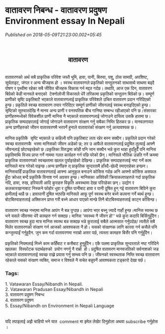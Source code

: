 # वातावरण निबन्ध - वातावरण प्रदुषण Environment essay In Nepali

*Published on 2018-05-09T21:23:00.002+05:45*

<div dir="ltr" style="text-align: left;" trbidi="on">
<br />
<h2 style="text-align: left;">
                                         वातावरण</h2>
<div>
<br /></div>
वातावरणको अर्थ सबै प्राकृतिक परिवेश जस्तै भूमि, हावा, पानी, बिरुवा, पशु, ठोस सामग्री, अपशिष्ट, सूर्यलाइट, जंगल र अन्य चीजहरू हो । स्वस्थ वातावरणले प्रकृतिको सन्तुलनको साथसाथै साथमा बढ्दै पोषण र पृथ्वीमा रहेका सबै जीवित चीजहरू विकास गर्न मद्दत गर्दछ। तथापि, आज एक दिन, वातावरण बिग्रेको केही मानवले बनाएको  टेक्नोलोजी विकासले धेरै तरिकामा प्रकृतिको सन्तुलन बिग्रेको छ। सम्पूर्ण प्राणीको सृष्टि प्रकृतिबाटै भएकाले वातावारणलाई प्राकृतिक परिवेशले उचित वातावरण प्रदान गरिदिएको हुन्छ। प्रकृतिले स्वच्छ वातावारण तयार गरिदिएर सम्पूर्ण प्राणीको जीवनलाई स्वस्थ बनाइदिएको हुन्छ। सृष्टिको सुरुवातदेखि नै मानव अन्य प्राणी र वनस्पतिक बीच गानिष्ठ सम्बन्ध रहीआएको पनि छ।संसारका प्राणीहरुमध्येको विवेकशील प्राणी मानिस नै भएकाले वातावारणलाई जोगाउने दायित्व उसकै हातमा छ। प्राकृतिक सम्पदाहरलाई जोगाई जोगाउने वातावारण संरक्षण गर्नु सबैका निम्ति हितकर छ। मानवलगायत अन्य प्राणीहरुको जीवन वातारवरणमै भरपर्ने हुनाले वातावारंको संरक्षण गर्नु अत्यावश्यक छ।<br />
<br />
मानिस प्रकृतिकै  सृष्टि भएकाले उ कहिल्यै पनि प्रकृतिबाट लता रहेर बस्न सक्दैन। प्रकृतिले प्रदान गरेको स्वच्छ वातावरणकै  भरमा मानिसको जीवन अडेको छ; तर उ आफैले वातावरणलाई प्रदुषित तुल्याई आफ्नै जीवनलाई छोट्यइरहेको छ।प्रकृतिका विरुद्धमा कोही पनि जान सक्दैन भन्ने कुरा थाहा हुदाँहुदैँ पनि मानिस प्रकृतिमाथि विजय प्राप्त गर्ने नाममा गलत कार्यहरु गर्न पछि परेको छैन्। मानिसले भौतिक उन्नति गर्ने क्रममा प्राकृतिक वातावरणको स्वच्छतामा खलल पुर्याइरहेको देखिन्छ। प्राकृतिक सम्पदाहरुलाई नष्ट गर्ने काम मानिसले मात्र गरेको पाइन्छ।अन्य प्राणीहरु त् प्राकृतिक सुन्दरतामै हाँस्दै-खेल्दै रमाएराहेका हन्छन।मानिसचाहिँ प्राकृतिक वातावरणलाई आफ्ना आनुकुल बनाउने कोसिस गर्दछ अनि आफ्नो कोसिस असफल हुँदा क्रोधत् बन्दै प्रकृतिकै विनाश गर्न अग्रसर हुन्छ। मानिसका अविवेकी क्रियाकलापहरुले गर्दा प्राकृतिक नदि, हावा, रुख, हरियाली आदि कुराहरु विकृति अवस्थामा देखा परिरहेका छन्। उद्योग र कलकारखानाबाट निस्कने फोहोर धुवा र दुषित पानीबाट हावा र पानी दुषित हुन् गई वातावरण बिग्रिने कुरा हामीलाई थाहै छ। हावापानी दुषित भएपछि मानिसले आफू पूर्ण स्वस्थ बनेर बच्ने कल्पना गर्ने ब्यर्थ हुन्छ।बोटबिरुवाहरुलाई अक्सिजन प्राप्त गरी बच्ने आधार पाएको मान्छे तिनै बोटबिरुवाहरुलाई काट्न कोसिन्छ।<br />
<br />
वातावरण स्वच्छ नभएमा मानिस आपंग नै बन्न पुग्दछ। आपंगा भएर बच्नु ज्यादै गार्हो हुन्छ।मानिस स्वस्थ छ भने यसले जीवनमा धेरै कामहरु गर्न सक्दछ। मानिस 'स्वस्थ्य नै जीवन हो'' भन्ने कुरा कदापि बिर्सिनुहुँदैन। वातावरण स्वच्छ हुदा मात्र मानिस स्वस्थ बन्न सक्दछ भन्ने कुरालाई सबैले आत्मसात गर्नुपर्दछ/ त्यसैले सबै मिलेर वातावरणको संरक्षण गर्न आजको आवश्यकता नै हो। यसको संरक्षणक लागि कारवा गर्न कसैले पनि कन्जुस्याइँ गर्नुहुदैन. जुन कम गर्दा वातावरणमा नराम्रो असर पर्छ, त्यस्ता कामहरु बिर्सेर पनि गर्नुहुँदैन।<br />
<br />
प्रकृतिको नियमलाई मिच्ने काम कहिँबाट र कसैबाट हुनुहुँदैन। एकै पलमा प्राकृतिक सुन्दरताले नष्ट गरिदिने खालका  विस्फोटक पदार्थहरुको  प्रयोग नगर्नु नै राम्रो  हो। प्रदुषित वातावरण मानवजतिको सर्वनाशको जड भएकाले वातावारणलाई स्वच्छ राख्ने प्रयास गर्नु सम्भव पनि छ। जीवनको स्वस्थताक निम्ति स्वच्छ वातावारण रहेकाले यसको संरक्षण व्यक्ति, समाज र विश्वले नै सचेत बन्नुपर्ने आवश्यकता टड्कारो देखा पर्छ।<br />
<h3>
Tags:</h3>
<div>
1. Vatawaran Essay/Nibandh in Nepali.</div>
<div>
2. Vatawaran Pradusan Essay/Nibandh in Nepali</div>
<div>
3. वातावरण प्रदुषण निबन्ध</div>
<div>
4. वातावरण प्रदुषण</div><div>5. Essay/Nibandh on Environment in Nepali Language</div>
<br />
<br />
यदि तपाइलाई अझै चाहियो भने यात  comment मा इमेल लेखेर दिनुहोला अथवा subscribe गर्नुहोस ।</div>
